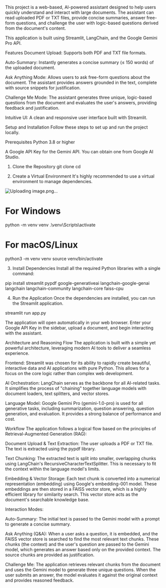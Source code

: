 
This project is a web-based, AI-powered assistant designed to help users quickly understand and interact with large documents. The assistant can read uploaded PDF or TXT files, provide concise summaries, answer free-form questions, and challenge the user with logic-based questions derived from the document's content.

This application is built using Streamlit, LangChain, and the Google Gemini Pro API.

Features
Document Upload: Supports both PDF and TXT file formats.

Auto-Summary: Instantly generates a concise summary (≤ 150 words) of the uploaded document.

Ask Anything Mode: Allows users to ask free-form questions about the document. The assistant provides answers grounded in the text, complete with source snippets for justification.

Challenge Me Mode: The assistant generates three unique, logic-based questions from the document and evaluates the user's answers, providing feedback and justification.

Intuitive UI: A clean and responsive user interface built with Streamlit.

Setup and Installation
Follow these steps to set up and run the project locally.

Prerequisites
Python 3.8 or higher

A Google API Key for the Gemini API. You can obtain one from Google AI Studio.

1. Clone the Repository
git clone <your-repository-url>
cd <your-repository-name>

2. Create a Virtual Environment
It's highly recommended to use a virtual environment to manage dependencies.

![Uploading image.png…]()

# For Windows
python -m venv venv
.\venv\Scripts\activate

# For macOS/Linux
python3 -m venv venv
source venv/bin/activate

3. Install Dependencies
Install all the required Python libraries with a single command:

pip install streamlit pypdf google-generativeai langchain-google-genai langchain langchain-community langchain-core faiss-cpu

4. Run the Application
Once the dependencies are installed, you can run the Streamlit application.

streamlit run app.py

The application will open automatically in your web browser. Enter your Google API Key in the sidebar, upload a document, and begin interacting with the assistant.

Architecture and Reasoning Flow
The application is built with a simple yet powerful architecture, leveraging modern AI tools to deliver a seamless experience.

Frontend: Streamlit was chosen for its ability to rapidly create beautiful, interactive data and AI applications with pure Python. This allows for a focus on the core logic rather than complex web development.

AI Orchestration: LangChain serves as the backbone for all AI-related tasks. It simplifies the process of "chaining" together language models with document loaders, text splitters, and vector stores.

Language Model: Google Gemini Pro (gemini-1.0-pro) is used for all generative tasks, including summarization, question answering, question generation, and evaluation. It provides a strong balance of performance and cost.

Workflow
The application follows a logical flow based on the principles of Retrieval-Augmented Generation (RAG):

Document Upload & Text Extraction: The user uploads a PDF or TXT file. The text is extracted using the pypdf library.

Text Chunking: The extracted text is split into smaller, overlapping chunks using LangChain's RecursiveCharacterTextSplitter. This is necessary to fit the context within the language model's limits.

Embedding & Vector Storage: Each text chunk is converted into a numerical representation (embedding) using Google's embedding-001 model. These embeddings are then stored in a FAISS vector store, which is a highly efficient library for similarity search. This vector store acts as the document's searchable knowledge base.

Interaction Modes:

Auto-Summary: The initial text is passed to the Gemini model with a prompt to generate a concise summary.

Ask Anything (Q&A): When a user asks a question, it is embedded, and the FAISS vector store is searched to find the most relevant text chunks. These chunks (the context) and the user's question are passed to the Gemini model, which generates an answer based only on the provided context. The source chunks are provided as justification.

Challenge Me: The application retrieves relevant chunks from the document and uses the Gemini model to generate three unique questions. When the user submits an answer, the model evaluates it against the original context and provides reasoned feedback.


